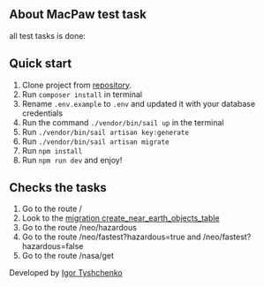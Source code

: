 


## About MacPaw test task

all test tasks is done:


## Quick start

1. Clone project from [repository](https://github.com/igotiss/MacPaw_test_task).
2. Run `composer install` in terminal
3. Rename `.env.example` to `.env` and updated it with your database credentials
4. Run the command `./vendor/bin/sail up` in the terminal
5. Run `./vendor/bin/sail artisan key:generate`
6. Run `./vendor/bin/sail artisan migrate`
7. Run `npm install`
8. Run `npm run dev` and enjoy!


## Checks the tasks

1. Go to the route / 
2. Look to the  [migration create_near_earth_objects_table](https://github.com/igotiss/MacPaw_test_task/blob/master/database/migrations/2022_07_22_125215_create_near_earth_objects_table.php)
3. Go to the route /neo/hazardous
4. Go to the route /neo/fastest?hazardous=true and /neo/fastest?hazardous=false
5. Go to the route /nasa/get


Developed by [Igor Tyshchenko](mailto:igotiss@gmail.com)
